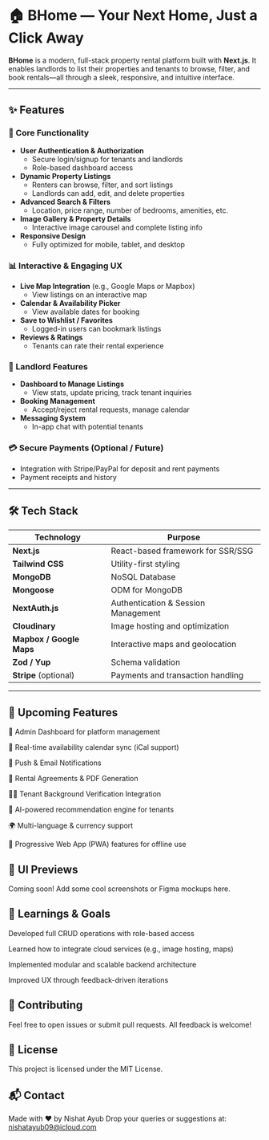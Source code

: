 # 🏠 BHome — Your Next Home, Just a Click Away

**BHome** is a modern, full-stack property rental platform built with **Next.js**. It enables landlords to list their properties and tenants to browse, filter, and book rentals—all through a sleek, responsive, and intuitive interface.

---

## ✨ Features

### 🧭 Core Functionality
- **User Authentication & Authorization**
  - Secure login/signup for tenants and landlords
  - Role-based dashboard access
- **Dynamic Property Listings**
  - Renters can browse, filter, and sort listings
  - Landlords can add, edit, and delete properties
- **Advanced Search & Filters**
  - Location, price range, number of bedrooms, amenities, etc.
- **Image Gallery & Property Details**
  - Interactive image carousel and complete listing info
- **Responsive Design**
  - Fully optimized for mobile, tablet, and desktop

### 📊 Interactive & Engaging UX
- **Live Map Integration** (e.g., Google Maps or Mapbox)
  - View listings on an interactive map
- **Calendar & Availability Picker**
  - View available dates for booking
- **Save to Wishlist / Favorites**
  - Logged-in users can bookmark listings
- **Reviews & Ratings**
  - Tenants can rate their rental experience

### 💼 Landlord Features
- **Dashboard to Manage Listings**
  - View stats, update pricing, track tenant inquiries
- **Booking Management**
  - Accept/reject rental requests, manage calendar
- **Messaging System**
  - In-app chat with potential tenants

### 💳 Secure Payments (Optional / Future)
- Integration with Stripe/PayPal for deposit and rent payments
- Payment receipts and history

---

## 🛠️ Tech Stack

| Technology       | Purpose                                      |
|------------------|----------------------------------------------|
| **Next.js**      | React-based framework for SSR/SSG            |
| **Tailwind CSS** | Utility-first styling                        |
| **MongoDB**      | NoSQL Database                               |
| **Mongoose**     | ODM for MongoDB                              |
| **NextAuth.js**  | Authentication & Session Management          |
| **Cloudinary**   | Image hosting and optimization               |
| **Mapbox / Google Maps** | Interactive maps and geolocation    |
| **Zod / Yup**    | Schema validation                            |
| **Stripe** (optional) | Payments and transaction handling     |

---

## 🧪 Upcoming Features

🏦 Admin Dashboard for platform management

📅 Real-time availability calendar sync (iCal support)

🔔 Push & Email Notifications

🧾 Rental Agreements & PDF Generation

🕵️‍♀️ Tenant Background Verification Integration

🧬 AI-powered recommendation engine for tenants

🌍 Multi-language & currency support

📱 Progressive Web App (PWA) features for offline use

## 📸 UI Previews
Coming soon! Add some cool screenshots or Figma mockups here.

## 🧠 Learnings & Goals
Developed full CRUD operations with role-based access

Learned how to integrate cloud services (e.g., image hosting, maps)

Implemented modular and scalable backend architecture

Improved UX through feedback-driven iterations

## 🤝 Contributing
Feel free to open issues or submit pull requests. All feedback is welcome!

## 📝 License
This project is licensed under the MIT License.

## 📬 Contact
Made with ❤️ by Nishat Ayub
Drop your queries or suggestions at: nishatayub09@icloud.com
